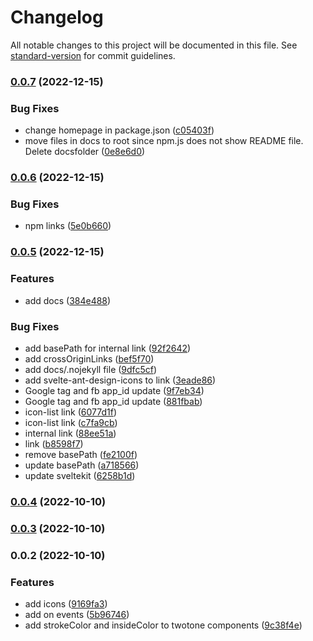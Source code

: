 # Changelog

All notable changes to this project will be documented in this file. See [standard-version](https://github.com/conventional-changelog/standard-version) for commit guidelines.

### [0.0.7](https://github.com/shinokada/svelte-ant-design-icons/compare/v0.0.6...v0.0.7) (2022-12-15)


### Bug Fixes

* change homepage in package.json ([c05403f](https://github.com/shinokada/svelte-ant-design-icons/commit/c05403f8de7edd8e37d9e5c85d77bc9168ab216c))
* move files in docs to root since npm.js does not show README file. Delete docsfolder ([0e8e6d0](https://github.com/shinokada/svelte-ant-design-icons/commit/0e8e6d0db92502d0303785ff74bf82c76d647b16))

### [0.0.6](https://github.com/shinokada/svelte-ant-design-icons/compare/v0.0.5...v0.0.6) (2022-12-15)

### Bug Fixes

- npm links ([5e0b660](https://github.com/shinokada/svelte-ant-design-icons/commit/5e0b66071c74896429d00575105bc1a8d5b5d299))

### [0.0.5](https://github.com/shinokada/svelte-ant-design-icons/compare/v0.0.4...v0.0.5) (2022-12-15)

### Features

- add docs ([384e488](https://github.com/shinokada/svelte-ant-design-icons/commit/384e4880690264a21582c96896fcd57b0afa6039))

### Bug Fixes

- add basePath for internal link ([92f2642](https://github.com/shinokada/svelte-ant-design-icons/commit/92f2642a3a5b9891bb04921dd4ac9f8b840c9f2d))
- add crossOriginLinks ([bef5f70](https://github.com/shinokada/svelte-ant-design-icons/commit/bef5f7011e7d632a2218f893b9df58016a07c369))
- add docs/.nojekyll file ([9dfc5cf](https://github.com/shinokada/svelte-ant-design-icons/commit/9dfc5cf78885a42df4d5b8fba56f1666b9763845))
- add svelte-ant-design-icons to link ([3eade86](https://github.com/shinokada/svelte-ant-design-icons/commit/3eade867336e9aa1f2fa18311348c5c1d441692c))
- Google tag and fb app_id update ([9f7eb34](https://github.com/shinokada/svelte-ant-design-icons/commit/9f7eb3409cb21e4bc1c0814ed12bae97509d2655))
- Google tag and fb app_id update ([881fbab](https://github.com/shinokada/svelte-ant-design-icons/commit/881fbabb7ea144689c9cf000d29709a268ed7023))
- icon-list link ([6077d1f](https://github.com/shinokada/svelte-ant-design-icons/commit/6077d1f3d721200ff4035679602d8290583fc686))
- icon-list link ([c7fa9cb](https://github.com/shinokada/svelte-ant-design-icons/commit/c7fa9cbb14720eb8fdc6b574879dfdfec7bdfefa))
- internal link ([88ee51a](https://github.com/shinokada/svelte-ant-design-icons/commit/88ee51aa45800a36862568e5780f725711176b52))
- link ([b8598f7](https://github.com/shinokada/svelte-ant-design-icons/commit/b8598f7a8c58c46d42d90e3259b044b05f4a294c))
- remove basePath ([fe2100f](https://github.com/shinokada/svelte-ant-design-icons/commit/fe2100f57f55db3ef938f3604b52a398223534e5))
- update basePath ([a718566](https://github.com/shinokada/svelte-ant-design-icons/commit/a718566354fee7404086be15c41f16bc292f7c78))
- update sveltekit ([6258b1d](https://github.com/shinokada/svelte-ant-design-icons/commit/6258b1dc474484d94ff5c4667324be15c536a2d2))

### [0.0.4](https://github.com/shinokada/svelte-ant-design-icons/compare/v0.0.3...v0.0.4) (2022-10-10)

### [0.0.3](https://github.com/shinokada/svelte-ant-design-icons/compare/v0.0.2...v0.0.3) (2022-10-10)

### 0.0.2 (2022-10-10)

### Features

- add icons ([9169fa3](https://github.com/shinokada/svelte-ant-design-icons/commit/9169fa3d636f319e2dd36573e19495e16e453099))
- add on events ([5b96746](https://github.com/shinokada/svelte-ant-design-icons/commit/5b967465bba5d6243366d5f813497947c3b699ab))
- add strokeColor and insideColor to twotone components ([9c38f4e](https://github.com/shinokada/svelte-ant-design-icons/commit/9c38f4e8feaf6062340aab6100c0a1f3bc075b80))

